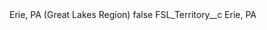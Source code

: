 <?xml version="1.0" encoding="UTF-8"?>
<CustomMetadata xmlns="http://soap.sforce.com/2006/04/metadata" xmlns:xsi="http://www.w3.org/2001/XMLSchema-instance" xmlns:xsd="http://www.w3.org/2001/XMLSchema">
    <label>Erie, PA (Great Lakes Region)</label>
    <protected>false</protected>
    <values>
        <field>FSL_Territory__c</field>
        <value xsi:type="xsd:string">Erie, PA</value>
    </values>
</CustomMetadata>
